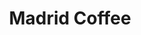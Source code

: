 ---
title: Madrid Coffee
category: Europe
image: /assets/list_images/placeholder.png
maps_url: https://maps.app.goo.gl/qstv6Qh5HLTRQZoCA
---